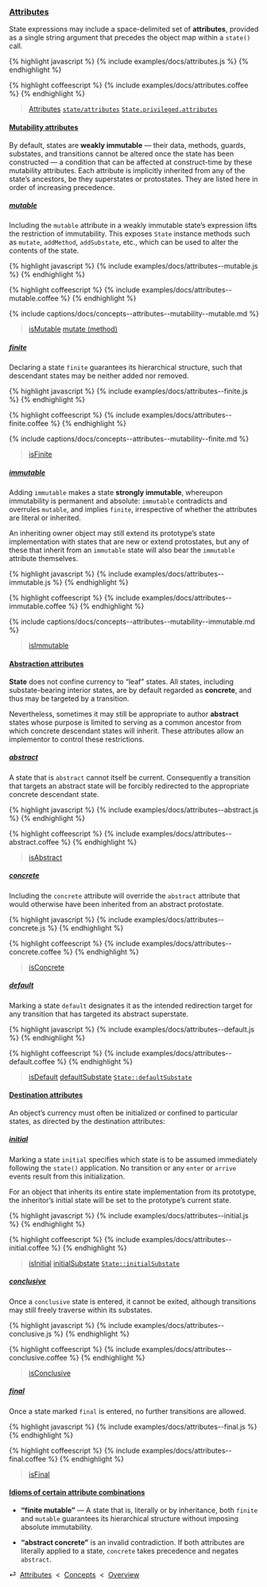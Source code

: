 ### [Attributes](#concepts--attributes)

State expressions may include a space-delimited set of **attributes**, provided as a single string argument that precedes the object map within a `state()` call.

{% highlight javascript %}
{% include examples/docs/attributes.js %}
{% endhighlight %}

{% highlight coffeescript %}
{% include examples/docs/attributes.coffee %}
{% endhighlight %}

> [Attributes](/api/#state--methods--section--attributes)
> [`state/attributes`](/source/#state--attributes.js)
> [`State.privileged.attributes`](/source/#state--privileged--attributes)

<div class="local-toc"></div>

#### [Mutability attributes](#concepts--attributes--mutability)

By default, states are **weakly immutable** — their data, methods, guards, substates, and transitions cannot be altered once the state has been constructed — a condition that can be affected at construct-time by these mutability attributes. Each attribute is implicitly inherited from any of the state’s ancestors, be they superstates or protostates. They are listed here in order of increasing precedence.

##### [mutable](#concepts--attributes--mutability--mutable)

Including the `mutable` attribute in a weakly immutable state’s expression lifts the restriction of immutability. This exposes `State` instance methods such as `mutate`, `addMethod`, `addSubstate`, etc., which can be used to alter the contents of the state.

{% highlight javascript %}
{% include examples/docs/attributes--mutable.js %}
{% endhighlight %}

{% highlight coffeescript %}
{% include examples/docs/attributes--mutable.coffee %}
{% endhighlight %}

{% include captions/docs/concepts--attributes--mutability--mutable.md %}

> [isMutable](/api/#state--methods--is-mutable)
> [mutate (method)](/api/#state--methods--mutate)


##### [finite](#concepts--attributes--mutability--finite)

Declaring a state `finite` guarantees its hierarchical structure, such that descendant states may be neither added nor removed.

{% highlight javascript %}
{% include examples/docs/attributes--finite.js %}
{% endhighlight %}

{% highlight coffeescript %}
{% include examples/docs/attributes--finite.coffee %}
{% endhighlight %}

{% include captions/docs/concepts--attributes--mutability--finite.md %}

> [isFinite](/api/#state--methods--is-finite)


##### [immutable](#concepts--attributes--mutability--immutable)

Adding `immutable` makes a state **strongly immutable**, whereupon immutability is permanent and absolute: `immutable` contradicts and overrules `mutable`, and implies `finite`, irrespective of whether the attributes are literal or inherited.

An inheriting owner object may still extend its prototype’s state implementation with states that are new or extend protostates, but any of these that inherit from an `immutable` state will also bear the `immutable` attribute themselves.

{% highlight javascript %}
{% include examples/docs/attributes--immutable.js %}
{% endhighlight %}

{% highlight coffeescript %}
{% include examples/docs/attributes--immutable.coffee %}
{% endhighlight %}

{% include captions/docs/concepts--attributes--mutability--immutable.md %}

> [isImmutable](/api/#state--methods--is-immutable)


#### [Abstraction attributes](#concepts--attributes--abstraction)

**State** does not confine currency to “leaf” states. All states, including substate-bearing interior states, are by default regarded as **concrete**, and thus may be targeted by a transition.

Nevertheless, sometimes it may still be appropriate to author **abstract** states whose purpose is limited to serving as a common ancestor from which concrete descendant states will inherit. These attributes allow an implementor to control these restrictions.

##### [abstract](#concepts--attributes--abstraction--abstract)

A state that is `abstract` cannot itself be current. Consequently a transition that targets an abstract state will be forcibly redirected to the appropriate concrete descendant state.

{% highlight javascript %}
{% include examples/docs/attributes--abstract.js %}
{% endhighlight %}

{% highlight coffeescript %}
{% include examples/docs/attributes--abstract.coffee %}
{% endhighlight %}

> [isAbstract](/api/#state--methods--is-abstract)

##### [concrete](#concepts--attributes--abstraction--concrete)

Including the `concrete` attribute will override the `abstract` attribute that would otherwise have been inherited from an abstract protostate.

{% highlight javascript %}
{% include examples/docs/attributes--concrete.js %}
{% endhighlight %}

{% highlight coffeescript %}
{% include examples/docs/attributes--concrete.coffee %}
{% endhighlight %}

> [isConcrete](/api/#state--methods--is-concrete)

##### [default](#concepts--attributes--abstraction--default)

Marking a state `default` designates it as the intended redirection target for any transition that has targeted its abstract superstate.

{% highlight javascript %}
{% include examples/docs/attributes--default.js %}
{% endhighlight %}

{% highlight coffeescript %}
{% include examples/docs/attributes--default.coffee %}
{% endhighlight %}

> [isDefault](/api/#state--methods--is-default)
> [defaultSubstate](/api/#state--methods--default-substate)
> [`State::defaultSubstate`](/source/#state--prototype--default-substate)

#### [Destination attributes](#concepts--attributes--destination)

An object’s currency must often be initialized or confined to particular states, as directed by the destination attributes:

##### [initial](#concepts--attributes--destination--initial)

Marking a state `initial` specifies which state is to be assumed immediately following the `state()` application. No transition or any `enter` or `arrive` events result from this initialization.

For an object that inherits its entire state implementation from its prototype, the inheritor’s initial state will be set to the prototype’s current state.

{% highlight javascript %}
{% include examples/docs/attributes--initial.js %}
{% endhighlight %}

{% highlight coffeescript %}
{% include examples/docs/attributes--initial.coffee %}
{% endhighlight %}

> [isInitial](/api/#state--methods--is-initial)
> [initialSubstate](/api/#state--methods--initial-substate)
> [`State::initialSubstate`](/source/#state--prototype--initial-substate)

##### [conclusive](#concepts--attributes--destination--conclusive)

Once a `conclusive` state is entered, it cannot be exited, although transitions may still freely traverse within its substates.

{% highlight javascript %}
{% include examples/docs/attributes--conclusive.js %}
{% endhighlight %}

{% highlight coffeescript %}
{% include examples/docs/attributes--conclusive.coffee %}
{% endhighlight %}

> [isConclusive](/api/#state--methods--is-conclusive)

##### [final](#concepts--attributes--destination--final)

Once a state marked `final` is entered, no further transitions are allowed. 

{% highlight javascript %}
{% include examples/docs/attributes--final.js %}
{% endhighlight %}

{% highlight coffeescript %}
{% include examples/docs/attributes--final.coffee %}
{% endhighlight %}

> [isFinal](/api/#state--methods--is-final)

#### [Idioms of certain attribute combinations](#concepts--attributes--idioms)

* **“finite mutable”** — A state that is, literally or by inheritance, both `finite` and `mutable` guarantees its hierarchical structure without imposing absolute immutability.

* **“abstract concrete”** is an invalid contradiction. If both attributes are literally applied to a state, `concrete` takes precedence and negates `abstract`.

<div class="backcrumb">
⏎  <a class="section" href="#concepts--attributes">Attributes</a>  &lt;  <a href="#concepts">Concepts</a>  &lt;  <a href="#overview">Overview</a>
</div>
